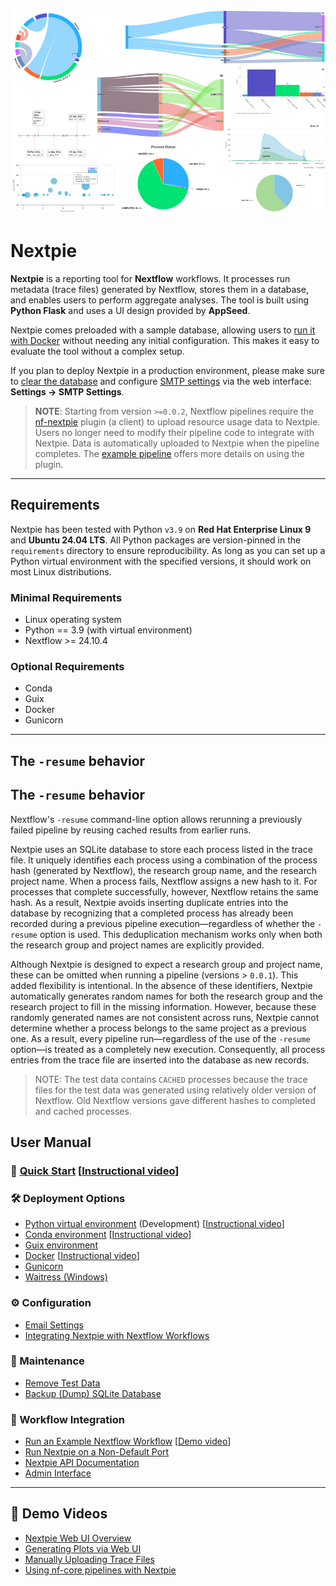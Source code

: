 
![](assets/images/nextpie-plots.png)

# Nextpie

**Nextpie** is a reporting tool for **Nextflow** workflows. It processes run metadata (trace files) generated by Nextflow, stores them in a database, and enables users to perform aggregate analyses. The tool is built using **Python Flask** and uses a UI design provided by **AppSeed**.

Nextpie comes preloaded with a sample database, allowing users to [run it with Docker](docs/deploy-docker.md) without needing any initial configuration. This makes it easy to evaluate the tool without a complex setup.

If you plan to deploy Nextpie in a production environment, please make sure to [clear the database](docs/db-clear-test-data.md) and configure [SMTP settings](docs/config-email.md) via the web interface: **Settings → SMTP Settings**.

> **NOTE**: Starting from version `>=0.0.2`, Nextflow pipelines require the [nf-nextpie](https://github.com/bishwaG/nf-nextpie) plugin (a client) to upload resource usage data to Nextpie. Users no longer need to modify their pipeline code to integrate with Nextpie. Data is automatically uploaded to Nextpie when the pipeline completes. The [example pipeline](docs/nextflow-workflow.md) offers more details on using the plugin.

---

## Requirements

Nextpie has been tested with Python `v3.9` on **Red Hat Enterprise Linux 9** and **Ubuntu 24.04 LTS**. All Python packages are version-pinned in the `requirements` directory to ensure reproducibility. As long as you can set up a Python virtual environment with the specified versions, it should work on most Linux distributions.

### Minimal Requirements

- Linux operating system  
- Python == 3.9 (with virtual environment)  
- Nextflow >= 24.10.4  

### Optional Requirements

- Conda  
- Guix  
- Docker  
- Gunicorn  

---

## The `-resume` behavior

## The `-resume` behavior

Nextflow's `-resume` command-line option allows rerunning a previously failed pipeline by reusing cached results from earlier runs.

Nextpie uses an SQLite database to store each process listed in the trace file. It uniquely identifies each process using a combination of the process hash (generated by Nextflow), the research group name, and the research project name. When a process fails, Nextflow assigns a new hash to it. For processes that complete successfully, however, Nextflow retains the same hash. As a result, Nextpie avoids inserting duplicate entries into the database by recognizing that a completed process has already been recorded during a previous pipeline execution—regardless of whether the `-resume` option is used. This deduplication mechanism works only when both the research group and project names are explicitly provided.

Although Nextpie is designed to expect a research group and project name, these can be omitted when running a pipeline (versions > `0.0.1`). This added flexibility is intentional. In the absence of these identifiers, Nextpie automatically generates random names for both the research group and the research project to fill in the missing information. However, because these randomly generated names are not consistent across runs, Nextpie cannot determine whether a process belongs to the same project as a previous one. As a result, every pipeline run—regardless of the use of the `-resume` option—is treated as a completely new execution. Consequently, all process entries from the trace file are inserted into the database as new records.

> NOTE: The test data contains `CACHED` processes because the trace files for the test data was generated using relatively older version of Nextflow. Old Nextflow versions gave different hashes to completed and cached processes.

## User Manual

### 🚀 [Quick Start](docs/quick-start.md) [[Instructional video](https://youtu.be/Mo9c3YT9H6k)]

### 🛠 Deployment Options

- [Python virtual environment](docs/deploy-python.md) (Development) [[Instructional video](https://youtu.be/HJSIUa0EsD0)]  
- [Conda environment](docs/deploy-conda.md) [[Instructional video](https://youtu.be/-2Af_aU4vmM)]  
- [Guix environment](docs/deploy-guix.md)  
- [Docker](docs/deploy-docker.md) [[Instructional video](https://youtu.be/kmLNcgQN33I)]  
- [Gunicorn](docs/deploy-gunicorn.md)  
- [Waitress (Windows)](docs/deploy-waitress.md)  

### ⚙ Configuration

- [Email Settings](docs/config-email.md)  
- [Integrating Nextpie with Nextflow Workflows](docs/configure.md)  

### 🧹 Maintenance

- [Remove Test Data](docs/db-clear-test-data.md)  
- [Backup (Dump) SQLite Database](docs/db-dump.md)  

### 🧪 Workflow Integration

- [Run an Example Nextflow Workflow](docs/nextflow-workflow.md) [[Demo video](https://youtu.be/GCBzzCs7RQQ)]  
- [Run Nextpie on a Non-Default Port](docs/non-default-port.md)  
- [Nextpie API Documentation](docs/api.md)  
- [Admin Interface](docs/admin.md)  

---

## 🎥 Demo Videos

- [Nextpie Web UI Overview](https://youtu.be/069BpLCY42c)  
- [Generating Plots via Web UI](https://youtu.be/LSUZ7l-sJLU)  
- [Manually Uploading Trace Files](https://youtu.be/9uKZO2qpCug)
- [Using nf-core pipelines with Nextpie](https://youtu.be/tVVx3bXz2F0)

